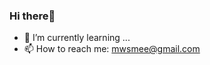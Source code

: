 ### Hi there👋







- 🌱 I’m currently learning ...
- 📫 How to reach me: mwsmee@gmail.com
   <!--                              
**masoume-pasebani/masoume-pasebani** is a ✨ _special_ ✨ repository because its `README.md` (this file) appears on your GitHub profile.

Here are some ideas to get you started:

- 🔭 I’m currently working on ...
- 👯 I’m looking to collaborate on ...
- 🤔 I’m looking for help with ...
- 💬 Ask me about ...
- 😄 Pronouns: ...
- ⚡ Fun fact: ...
-->
